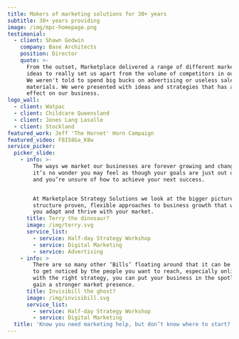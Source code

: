 ```yaml
---
title: Makers of marketing solutions for 30+ years
subtitle: 30+ years providing
image: /img/mpc-homepage.png
testimonial:
  - client: Shawn Godwin
    company: Base Architects
    position: Director
    quote: >-
      From the outset, Marketplace delivered a range of different marketing
      ideas to really set us apart from the volume of competitors in our market.
      We weren't told to spend big bucks on advertising or useless sales
      materials. We were presented with ideas and strategies that has an instant
      effect on our business.
logo_wall:
  - client: Watpac
  - client: Childcare Queensland
  - client: Jones Lang Lasalle
  - client: Stockland
featured_work: Jeff 'The Hornet' Horn Campaign
featured_video: F8I58Ga_K8w
service_picker:
  picker_slide:
    - info: >-
        The ways we market our businesses are forever growing and changing -
        it’s no wonder you may feel as though your goals are just out of reach
        and you’re unsure of how to achieve your next success.


        At Marketplace Strategy Solutions we look at the bigger picture and
        structure proven, flexible approaches to business growth that will help
        you adapt and thrive with your market.
      title: Terry the dinosaur?
      image: /img/terry.svg
      service_list:
        - service: Half-day Strategy Workshop
        - service: Digital Marketing
        - service: Advertising
    - info: >
        There are so many other ‘Bills’ floating around that it can be difficult
        to get noticed by the people you want to reach, especially online. But
        with the right strategy, you can put your business in the spotlight and
        gain a stronger market presence.
      title: Invisibill the ghost?
      image: /img/invisibill.svg
      service_list:
        - service: Half-day Strategy Workshop
        - service: Digital Marketing
  title: 'Know you need marketing help, but don’t know where to start?'
---
```


